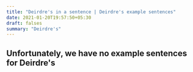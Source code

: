 ```yaml
---
title: "Deirdre's in a sentence | Deirdre's example sentences"
date: 2021-01-20T19:57:50+05:30
draft: falses
summary: "Deirdre's"
---
```

## Unfortunately, we have no example sentences for Deirdre's                 
